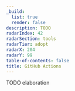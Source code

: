 ```yaml
---
_build:
  list: true
  render: false
description: TODO
radarIndex: 42
radarSection: tools
radarTier: adopt
radarX: 204
radarY: 99
table-of-contents: false
title: GitHub Actions
---
```


TODO elaboration
